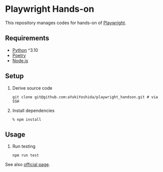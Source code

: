 # Playwright Hands-on

This repository manages codes for hands-on of [Playwright](https://playwright.dev).

## Requirements

- [Python](https://www.python.org/) ^3.10
- [Poetry](https://python-poetry.org/)
- [Node.js](https://nodejs.org)

## Setup

1. Derive source code

   ```shell
   git clone git@github.com:aYukiYoshida/playwright_handson.git # via SSH
   ```

1. Install dependencies

   ```shell
   % npm install
   ```

## Usage

1. Run testing

   ```shell
   npm run test
   ```

See also [official page](https://playwright.dev/docs/test-cli).
